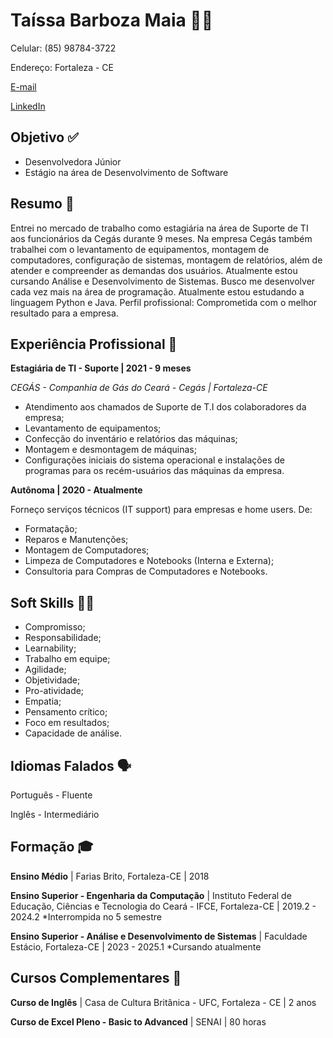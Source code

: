 # Taíssa Barboza Maia :woman_technologist:

Celular: (85) 98784-3722

Endereço: Fortaleza - CE

[E-mail](taissa.m@outlook.com)

[LinkedIn](https://www.linkedin.com/in/taissa-maia/)



## Objetivo :white_check_mark:

- Desenvolvedora Júnior
- Estágio na área de Desenvolvimento de Software



## Resumo :page_facing_up:

Entrei no mercado de trabalho como estagiária na área de Suporte de TI aos funcionários da Cegás durante 9 meses. Na empresa Cegás também trabalhei com o levantamento de equipamentos, montagem de computadores, configuração de sistemas, montagem de relatórios, além de atender e compreender as demandas dos usuários. 
Atualmente estou cursando Análise e Desenvolvimento de Sistemas.
Busco me desenvolver cada vez mais na área de programação. 
Atualmente estou estudando a linguagem Python e Java.
Perfil profissional: Comprometida com o melhor resultado para a empresa.



## Experiência Profissional :briefcase:

**Estagiária de TI  - Suporte | 2021 - 9 meses**

_CEGÁS - Companhia de Gás do Ceará - Cegás | Fortaleza-CE_

- Atendimento aos chamados de Suporte de T.I dos colaboradores da empresa;
- Levantamento de equipamentos;
- Confecção do inventário e relatórios das máquinas;
- Montagem e desmontagem de máquinas;
- Configurações iniciais do sistema operacional e instalações de programas para os recém-usuários das máquinas da empresa.



**Autônoma | 2020 - Atualmente**

Forneço serviços técnicos (IT support) para empresas e home users. De:

- Formatação;
- Reparos e Manutenções;
- Montagem de Computadores;
- Limpeza de Computadores e Notebooks (Interna e Externa);
- Consultoria para Compras de Computadores e Notebooks.



## Soft Skills :raising_hand_woman:

- Compromisso;
- Responsabilidade;
- Learnability;
- Trabalho em equipe;
- Agilidade;
- Objetividade;
- Pro-atividade;
- Empatia;
- Pensamento crítico;
- Foco em resultados;
- Capacidade de análise.



## Idiomas Falados :speaking_head:

Português - Fluente

Inglês - Intermediário



## Formação :mortar_board:

**Ensino Médio** | Farias Brito,  Fortaleza-CE | 2018

**Ensino Superior - Engenharia da Computação** | Instituto Federal de Educação, Ciências e Tecnologia do Ceará - IFCE, Fortaleza-CE | 2019.2 - 2024.2 *Interrompida no 5 semestre

**Ensino Superior - Análise e Desenvolvimento de Sistemas** | Faculdade Estácio, Fortaleza-CE | 2023 - 2025.1 *Cursando atualmente 



## Cursos Complementares :book:

**Curso de Inglês** | Casa  de Cultura Britânica - UFC, Fortaleza - CE | 2 anos

**Curso de Excel Pleno - Basic to Advanced** | SENAI | 80 horas































